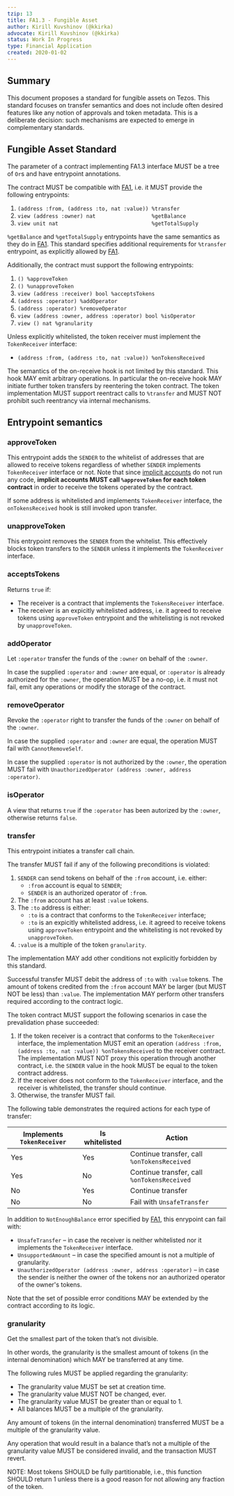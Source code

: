 ```yaml
---
tzip: 13
title: FA1.3 - Fungible Asset
author: Kirill Kuvshinov (@kkirka)
advocate: Kirill Kuvshinov (@kkirka)
status: Work In Progress
type: Financial Application
created: 2020-01-02
---
```


## Summary

This document proposes a standard for fungible assets on Tezos.
This standard focuses on transfer semantics and does not include often desired features like any notion of approvals and token metadata. This is a deliberate decision: such mechanisms are expected to emerge in complementary standards.

## Fungible Asset Standard

The parameter of a contract implementing FA1.3 interface MUST be a tree of `Or`s and have entrypoint annotations.

The contract MUST be compatible with [FA1][fa1], i.e. it MUST provide the following entrypoints:

1. `(address :from, (address :to, nat :value)) %transfer`
2. `view (address :owner) nat                  %getBalance`
3. `view unit nat                              %getTotalSupply`

`%getBalance` and `%getTotalSupply` entrypoints have the same semantics as they do in [FA1][fa1].
This standard specifies additional requirements for `%transfer` entrypoint, as explicitly allowed by [FA1][fa1].

Additionally, the contract must support the following entrypoints:
1. `() %approveToken`
2. `() %unapproveToken`
3. `view (address :receiver) bool %acceptsTokens`
3. `(address :operator) %addOperator`
4. `(address :operator) %removeOperator`
5. `view (address :owner, address :operator) bool %isOperator`
6. `view () nat %granularity`

Unless explicitly whitelisted, the token receiver must implement the `TokenReceiver` interface:

* `(address :from, (address :to, nat :value)) %onTokensReceived`

The semantics of the on-receive hook is not limited by this standard. This hook MAY emit arbitrary operations. In particular the on-receive hook MAY initiate further token transfers by reentering the token contract. The token implementation MUST support reentract calls to `%transfer` and MUST NOT prohibit such reentrancy via internal mechanisms.

## Entrypoint semantics

### approveToken
This entrypoint adds the `SENDER` to the whitelist of addresses that are allowed to receive tokens regardless of whether `SENDER` implements `TokenReceiver` interface or not. Note that since [implicit accounts](https://tezos.gitlab.io/user/glossary.html#implicit-account) do not run any code, **implicit accounts MUST call `%approveToken` for each token contract** in order to receive the tokens operated by the contract.

If some address is whitelisted and implements `TokenReceiver` interface, the `onTokensReceived` hook is still invoked upon transfer.

### unapproveToken
This entrypoint removes the `SENDER` from the whitelist. This effectively blocks token transfers to the `SENDER` unless it implements the `TokenReceiver` interface.

### acceptsTokens
Returns `true` if:
* The receiver is a contract that implements the `TokensReceiver` interface.
* The receiver is an expicitly whitelisted address, i.e. it agreed to receive tokens using `approveToken` entrypoint and the whitelisting is not revoked by `unapproveToken`.

### addOperator
Let `:operator` transfer the funds of the `:owner` on behalf of the `:owner`.

In case the supplied `:operator` and `:owner` are equal, or `:operator` is already authorized for the `:owner`, the operation MUST be a no-op, i.e. it must not fail, emit any operations or modify the storage of the contract.

### removeOperator
Revoke the `:operator` right to transfer the funds of the `:owner` on behalf of the `:owner`.

In case the supplied `:operator` and `:owner` are equal, the operation MUST fail with `CannotRemoveSelf`.

In case the supplied `:operator` is not authorized by the `:owner`, the operation MUST fail with `UnauthorizedOperator (address :owner, address :operator)`.

### isOperator
A view that returns `true` if the `:operator` has been autorized by the `:owner`, otherwise returns `false`.

### transfer
This entrypoint initiates a transfer call chain.

The transfer MUST fail if any of the following preconditions is violated:

1. `SENDER` can send tokens on behalf of the `:from` account, i.e. either:
    * `:from` account is equal to `SENDER`;
    * `SENDER` is an authorized operator of `:from`.
2. The `:from` account has at least `:value` tokens.
3. The `:to` address is either:
    * `:to` is a contract that conforms to the `TokenReceiver` interface;
    * `:to` is an expicitly whitelisted address, i.e. it agreed to receive tokens using `approveToken` entrypoint and the whitelisting is not revoked by `unapproveToken`.
4. `:value` is a multiple of the token `granularity`.

The implementation MAY add other conditions not explicitly forbidden by this standard.

Successful transfer MUST debit the address of `:to` with `:value` tokens. The amount of tokens credited from the `:from` account MAY be larger (but MUST NOT be less) than `:value`. The implementation MAY perform other transfers required according to the contract logic.

The token contract MUST support the following scenarios in case the prevalidation phase succeeded:
1. If the token receiver is a contract that conforms to the `TokenReceiver` interface, the implementation MUST emit an operation `(address :from, (address :to, nat :value)) %onTokensReceived` to the receiver contract. The implementation MUST NOT proxy this operation through another contract, i.e. the `SENDER` value in the hook MUST be equal to the token contract address.
2. If the receiver does not conform to the `TokenReceiver` interface, and the receiver is whitelisted, the transfer should continue.
3. Otherwise, the transfer MUST fail.

The following table demonstrates the required actions for each type of transfer:

| Implements `TokenReceiver` | Is whitelisted | Action |
|---|---|---|
| Yes | Yes | Continue transfer, call `%onTokensReceived` |
| Yes | No | Continue transfer, call `%onTokensReceived` |
| No | Yes | Continue transfer |
| No | No | Fail with `UnsafeTransfer` |

In addition to `NotEnoughBalance` error specified by [FA1][fa1], this enrypoint can fail with:
* `UnsafeTransfer` – in case the receiver is neither whitelisted nor it implements the `TokenReceiver` interface.
* `UnsupportedAmount` – in case the specified amount is not a multiple of granularity.
* `UnauthorizedOperator (address :owner, address :operator)` – in case the sender is neither the owner of the tokens nor an authorized operator of the owner's tokens.

Note that the set of possible error conditions MAY be extended by the contract according to its logic.

### granularity

Get the smallest part of the token that’s not divisible.

In other words, the granularity is the smallest amount of tokens (in the internal denomination) which MAY be transferred at any time.

The following rules MUST be applied regarding the granularity:

  * The granularity value MUST be set at creation time.
  * The granularity value MUST NOT be changed, ever.
  * The granularity value MUST be greater than or equal to 1.
  * All balances MUST be a multiple of the granularity.

Any amount of tokens (in the internal denomination) transferred MUST be a multiple of the granularity value.

Any operation that would result in a balance that’s not a multiple of the granularity value MUST be considered invalid, and the transaction MUST revert.

NOTE: Most tokens SHOULD be fully partitionable, i.e., this function SHOULD return 1 unless there is a good reason for not allowing any fraction of the token.

[fa1]: /proposals/tzip-5/tzip-5.md
